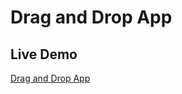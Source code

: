 # Drag and Drop App

## Live Demo

[Drag and Drop App](https://skhosla8.github.io/drag-and-drop-app/)
